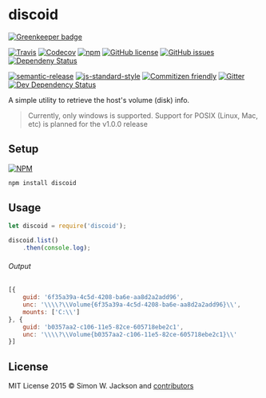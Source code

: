 # discoid

[![Greenkeeper badge](https://badges.greenkeeper.io/miniArray/discoid.svg)](https://greenkeeper.io/)

[![Travis](https://img.shields.io/travis/miniArray/discoid.svg)](https://travis-ci.org/miniArray/discoid)
[![Codecov](https://img.shields.io/codecov/c/github/miniArray/discoid.svg)](https://codecov.io/github/miniArray/discoid)
[![npm](https://img.shields.io/npm/v/discoid.svg)](https://www.npmjs.com/package/discoid)
[![GitHub license](https://img.shields.io/github/license/miniArray/discoid.svg)](http://opensource.org/licenses/MIT)
[![GitHub issues](https://img.shields.io/github/issues/miniArray/discoid.svg)](https://github.com/miniArray/discoid/issues)
[![Dependeny Status](https://img.shields.io/david/miniArray/discoid.svg)](https://david-dm.org/miniArray/discoid/)

[![semantic-release](https://img.shields.io/badge/%20%20%F0%9F%93%A6%F0%9F%9A%80-semantic--release-e10079.svg)](https://github.com/semantic-release/semantic-release)
[![js-standard-style](https://img.shields.io/badge/code%20style-standard-brightgreen.svg?style=flat)](https://github.com/feross/standard)
[![Commitizen friendly](https://img.shields.io/badge/commitizen-friendly-brightgreen.svg)](http://commitizen.github.io/cz-cli/)
[![Gitter](https://img.shields.io/gitter/room/miniArray/discoid.svg)](https://gitter.im/miniArray/discoid)
[![Dev Dependency Status](https://img.shields.io/david/dev/miniArray/discoid.svg)](https://david-dm.org/miniArray/discoid/#info=devDependencies)

A simple utility to retrieve the host's volume (disk) info.

> Currently, only windows is supported.
> Support for POSIX (Linux, Mac, etc) is planned for the v1.0.0 release

## Setup

[![NPM](https://nodei.co/npm/discoid.png?downloads=true&downloadRank=true&stars=true)](https://nodei.co/npm/discoid/)

```bash
npm install discoid
```

## Usage

```javascript
let discoid = require('discoid');

discoid.list()
    .then(console.log);
```
###### Output

```javascript
[{
	guid: '6f35a39a-4c5d-4208-ba6e-aa8d2a2add96',
	unc: '\\\\?\\Volume{6f35a39a-4c5d-4208-ba6e-aa8d2a2add96}\\',
	mounts: ['C:\\']
}, {
	guid: 'b0357aa2-c106-11e5-82ce-605718ebe2c1',
	unc: '\\\\?\\Volume{b0357aa2-c106-11e5-82ce-605718ebe2c1}\\'
}]
```

## License

MIT License
2015 © Simon W. Jackson and [contributors](https://github.com/miniArray/discoid/graphs/contributors)
